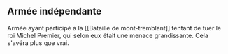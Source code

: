 ## Armée indépendante
 
Armée ayant participé a la [[Bataille de mont-tremblant]] tentant de tuer le roi Michel Premier, qui selon eux était une menace grandissante. Cela s'avéra plus que vrai.